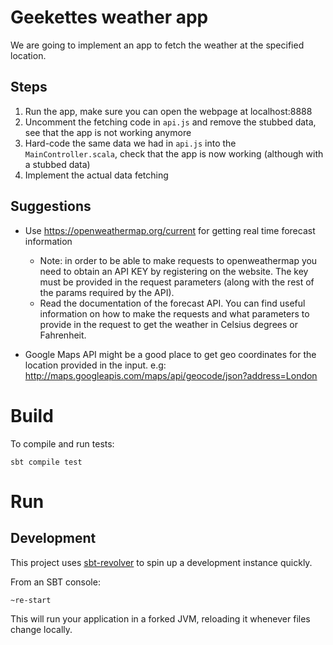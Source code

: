 # Geekettes weather app

We are going to implement an app to fetch the weather at the specified location.

## Steps

1. Run the app, make sure you can open the webpage at localhost:8888
2. Uncomment the fetching code in `api.js` and remove the stubbed data, see that the app is not working anymore
3. Hard-code the same data we had in `api.js` into the `MainController.scala`, check that the app is now working (although with a stubbed data)
4. Implement the actual data fetching

## Suggestions

* Use https://openweathermap.org/current for getting real time forecast information
    * Note: in order to be able to make requests to openweathermap you need to obtain an
    API KEY by registering on the website.
    The key must be provided in the request parameters (along with the rest of the params required by the API).
    * Read the documentation of the forecast API. You can find useful information on how to
    make the requests and what parameters to provide in the request to get the weather in
    Celsius degrees or Fahrenheit.

* Google Maps API might be a good place to get geo coordinates for the location provided in the input.
e.g: http://maps.googleapis.com/maps/api/geocode/json?address=London

# Build

To compile and run tests:

```
sbt compile test
```

# Run

## Development

This project uses [sbt-revolver](https://github.com/spray/sbt-revolver) to spin up a development instance quickly.

From an SBT console:

```
~re-start
```

This will run your application in a forked JVM, reloading it whenever files change locally.